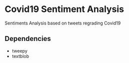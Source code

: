 # Covid19 Sentiment Analysis
Sentiments Analysis based on tweets regrading Covid19

## Dependencies
- tweepy
- textblob
